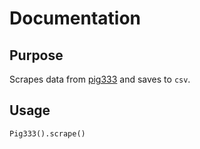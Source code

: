 # Documentation
## Purpose
Scrapes data from [pig333](https://www.pig333.com/markets_and_prices/) and saves to `csv`.

## Usage
```python
Pig333().scrape()
```
